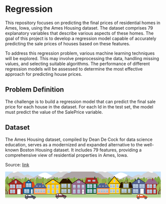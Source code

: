 # Regression

This repository focuses on predicting the final prices of residential homes in Ames, Iowa, using the Ames Housing dataset. The dataset comprises 79 explanatory variables that describe various aspects of these homes. The goal of this project is to develop a regression model capable of accurately predicting the sale prices of houses based on these features.

To address this regression problem, various machine learning techniques will be explored. This may involve preprocessing the data, handling missing values, and selecting suitable algorithms. The performance of different regression models will be assessed to determine the most effective approach for predicting house prices.

## Problem Definition
The challenge is to build a regression model that can predict the final sale price for each house in the dataset. For each Id in the test set, the model must predict the value of the SalePrice variable.

## Dataset
The Ames Housing dataset, compiled by Dean De Cock for data science education, serves as a modernized and expanded alternative to the well-known Boston Housing dataset. It includes 79 features, providing a comprehensive view of residential properties in Ames, Iowa.

Source: [link](https://www.kaggle.com/competitions/house-prices-advanced-regression-techniques/data)

![](/img/house.png)
